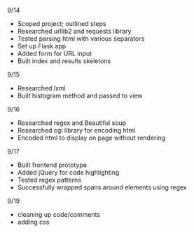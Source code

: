 9/14
- Scoped project; outlined steps
- Researched urllib2 and requests library
- Tested parsing html with various separators
- Set up Flask app
- Added form for URL input
- Built index and results skeletons

9/15
- Researched lxml
- Built histogram method and passed to view


9/16
- Researched regex and Beautiful soup
- Researched cgi library for encoding html
- Encoded html to display on page without rendering

9/17
- Built frontend prototype
- Added jQuery for code highlighting
- Tested regex patterns
- Successfully wrapped spans around elements using regex

9/19
- cleaning up code/comments
- adding css
